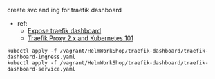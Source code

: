 create svc and ing for traefik dashboard
- ref:
  - [Expose traefik dashboard](https://k3s.rocks/traefik-dashboard/)
  - [Traefik Proxy 2.x and Kubernetes 101](https://traefik.io/blog/traefik-proxy-kubernetes-101/)

```
kubectl apply -f /vagrant/HelmWorkShop/traefik-dashboard/traefik-dashboard-ingress.yaml
kubectl apply -f /vagrant/HelmWorkShop/traefik-dashboard/traefik-dashboard-service.yaml
```